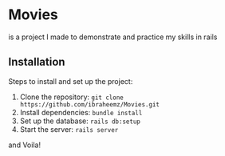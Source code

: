 # Movies

is a project I made to demonstrate and practice my skills in rails

## Installation

Steps to install and set up the project:

1. Clone the repository: `git clone https://github.com/ibraheemz/Movies.git`
2. Install dependencies: `bundle install`
3. Set up the database: `rails db:setup`
4. Start the server: `rails server`

and Voila!
